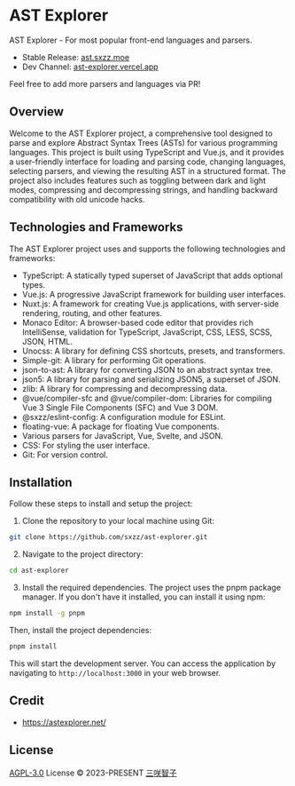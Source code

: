 # AST Explorer

AST Explorer - For most popular front-end languages and parsers.

- Stable Release: [ast.sxzz.moe](https://ast.sxzz.moe/)
- Dev Channel: [ast-explorer.vercel.app](https://ast-explorer.vercel.app/)

Feel free to add more parsers and languages via PR!

## Overview

Welcome to the AST Explorer project, a comprehensive tool designed to parse and explore Abstract Syntax Trees (ASTs) for various programming languages. This project is built using TypeScript and Vue.js, and it provides a user-friendly interface for loading and parsing code, changing languages, selecting parsers, and viewing the resulting AST in a structured format. The project also includes features such as toggling between dark and light modes, compressing and decompressing strings, and handling backward compatibility with old unicode hacks.

## Technologies and Frameworks

The AST Explorer project uses and supports the following technologies and frameworks:

- TypeScript: A statically typed superset of JavaScript that adds optional types.
- Vue.js: A progressive JavaScript framework for building user interfaces.
- Nuxt.js: A framework for creating Vue.js applications, with server-side rendering, routing, and other features.
- Monaco Editor: A browser-based code editor that provides rich IntelliSense, validation for TypeScript, JavaScript, CSS, LESS, SCSS, JSON, HTML.
- Unocss: A library for defining CSS shortcuts, presets, and transformers.
- Simple-git: A library for performing Git operations.
- json-to-ast: A library for converting JSON to an abstract syntax tree.
- json5: A library for parsing and serializing JSON5, a superset of JSON.
- zlib: A library for compressing and decompressing data.
- @vue/compiler-sfc and @vue/compiler-dom: Libraries for compiling Vue 3 Single File Components (SFC) and Vue 3 DOM.
- @sxzz/eslint-config: A configuration module for ESLint.
- floating-vue: A package for floating Vue components.
- Various parsers for JavaScript, Vue, Svelte, and JSON.
- CSS: For styling the user interface.
- Git: For version control.

## Installation

Follow these steps to install and setup the project:

1. Clone the repository to your local machine using Git:

```bash
git clone https://github.com/sxzz/ast-explorer.git
```

2. Navigate to the project directory:

```bash
cd ast-explorer
```

3. Install the required dependencies. The project uses the pnpm package manager. If you don't have it installed, you can install it using npm:

```bash
npm install -g pnpm
```

Then, install the project dependencies:

```bash
pnpm install
```

This will start the development server. You can access the application by navigating to `http://localhost:3000` in your web browser.

## Credit

- https://astexplorer.net/

## License

[AGPL-3.0](./LICENSE) License © 2023-PRESENT [三咲智子](https://github.com/sxzz)
